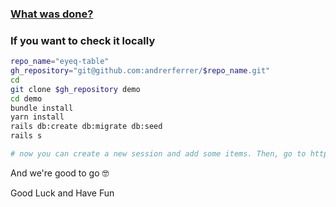 ### [What was done?](https://github.com/andrerferrer/eyeq-table/commit/43fd992bc995e62d287fb62ad77b585483369fb2)

### If you want to check it locally
```sh
repo_name="eyeq-table"
gh_repository="git@github.com:andrerferrer/$repo_name.git"
cd
git clone $gh_repository demo
cd demo
bundle install
yarn install
rails db:create db:migrate db:seed
rails s

# now you can create a new session and add some items. Then, go to http://localhost:3000/tests/show and see it there
```

And we're good to go 🤓

Good Luck and Have Fun
